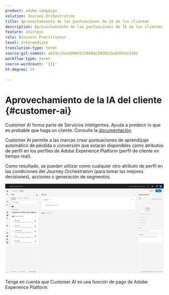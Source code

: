 ```yaml
---
product: adobe campaign
solution: Journey Orchestration
title: Aprovechamiento de las puntuaciones de IA de los clientes
description: Aprovechamiento de las puntuaciones de IA de los clientes
feature: Journeys
role: Business Practitioner
level: Intermediate
translation-type: tm+mt
source-git-commit: ab19cc5a3d998d1178984c5028b1ba650d3e1292
workflow-type: tm+mt
source-wordcount: '111'
ht-degree: 2%

---
```



# Aprovechamiento de la IA del cliente {#customer-ai}

Customer AI forma parte de Servicios inteligentes. Ayuda a predecir lo que es probable que haga un cliente. Consulte la [documentación](https://docs.adobe.com/content/help/en/experience-platform/intelligent-services/customer-ai/overview.html).

Customer AI permite a las marcas crear puntuaciones de aprendizaje automático de pérdida o conversión que estarán disponibles como atributos de perfil en los perfiles de Adobe Experience Platform (perfil de cliente en tiempo real).

Como resultado, se pueden utilizar como cualquier otro atributo de perfil en las condiciones del Journey Orchestration (para tomar las mejores decisiones), acciones o generación de segmentos.

![](../assets/customer-ai.png)

Tenga en cuenta que Customer AI es una función de pago de Adobe Experience Platform.


